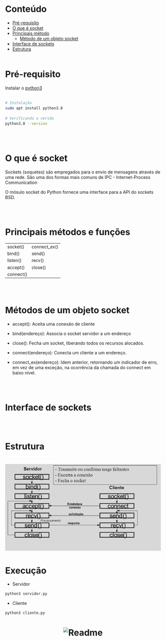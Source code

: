 Conteúdo
==================

* [Pré-requisito](#Pré-requisito)
* [O que é socket](#O-que-é-socket)
* [Principais método](#Principais-método)
    * [Método de um objeto socket](#Método-de-um-objeto-socket)
* [Interface de sockets](#Interface-de-sockets)
* [Estrutura](#Estrutura)
</br></br>

# Pré-requisito
Instalar o [python3](https://www.python.org/downloads/)
```bash

# Instalação
sudo apt install python3.8

# Verificando a versão
python3.8 --version
```

</br></br>

# O que é socket
<p>Sockets (soquetes) são empregados para o envio de mensagens através de uma rede. São uma dos formas mais comuns de IPC - Internet-Process Communication</p>

<p>O mósulo socket do Python fornece uma interface para a API do sockets BSD.</p>

</br></br>

# Principais métodos e funções

<table>
    <tr>
    <td>socket()</td> <td>connect_ex()</td>
    </tr>
    <tr>
    <td>bind()</td> <td>send()</td>
    </tr>
    <tr>
    <td>listen()</td> <td>recv()</td>
    </tr>
    <tr>
    <td>accept()</td> <td>close()</td>
    </tr>
     <tr>
    <td>connect()</td>
    </tr>
</table>

</br></br>

# Métodos de um objeto socket

- accept(): Aceita uma conexão de cliente

- bind(endereço): Associa o socket servidor a um endereço

- close(): Fecha um socket, liberando todos os recursos alocados.

- connect(endereço): Conecta um cliente a um endereço.

- connect_ex(endereço): Idem anterior, retornando um indicador de erro, em vez de uma exceção, na ocorrência da chamada do connect em baixo nível. 

</br></br>

# Interface de sockets

</br></br>

# Estrutura

<h1 align="center">
    <img alt="Readme" title="Readme" src="./img/cliente_servidor.png"/>
</h1>

# Execução

- Servidor
```bash
python3 servidor.py
```
- Cliente
```bash
python3 cliente.py
```

<h1 align="center">
    <img alt="Readme" title="Readme" src="./img/exec.png">
</h1>